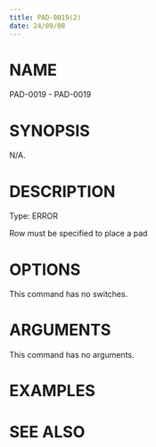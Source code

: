 ```yaml
---
title: PAD-0019(2)
date: 24/09/08
---
```


# NAME

PAD-0019 - PAD-0019

# SYNOPSIS

N/A.

# DESCRIPTION

Type: ERROR

Row must be specified to place a pad

# OPTIONS

This command has no switches.

# ARGUMENTS

This command has no arguments.

# EXAMPLES

# SEE ALSO
